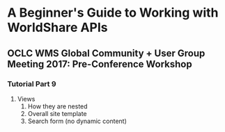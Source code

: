 # A Beginner's Guide to Working with WorldShare APIs
## OCLC WMS Global Community + User Group Meeting 2017: Pre-Conference Workshop
### Tutorial Part 9

1. Views
	1. How they are nested
	2. Overall site template
	3. Search form (no dynamic content)